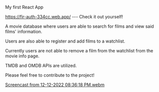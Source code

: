 My first React App

https://fir-auth-334cc.web.app/ --- Check it out yourself!

A movie database where users are able to search for films and view said films' information.

Users are also able to register and add films to a watchlist.

Currently users are not able to remove a film from the watchlist from the movie info page. 

TMDB and OMDB APIs are utilized.

Please feel free to contribute to the project!


[Screencast from 12-12-2022 08:36:18 PM.webm](https://user-images.githubusercontent.com/89848352/207204882-60c572df-f0b8-40e4-b167-6272035c7254.webm)
